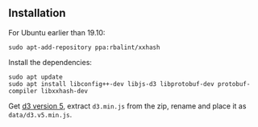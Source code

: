 ## Installation

For Ubuntu earlier than 19.10:

    sudo apt-add-repository ppa:rbalint/xxhash

Install the dependencies:

    sudo apt update
    sudo apt install libconfig++-dev libjs-d3 libprotobuf-dev protobuf-compiler libxxhash-dev

Get [d3 version 5](https://github.com/d3/d3/releases),
extract `d3.min.js` from the zip, rename and place it as
`data/d3.v5.min.js`.
